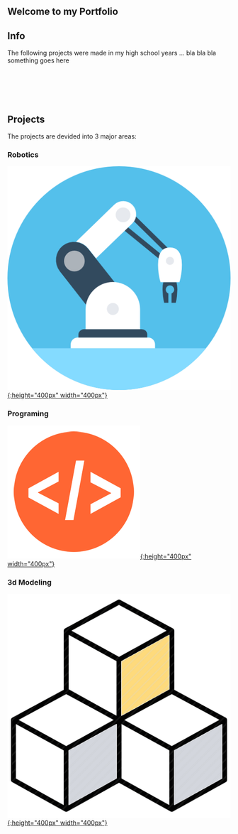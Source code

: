 ## Welcome to my Portfolio


## Info

The following projects were made in my high school years ... bla bla bla something goes here

<br/><br/>
<br/><br/>
            
## Projects
The projects are devided into 3 major areas:



### Robotics

[![button](/Images/Robotics/RobotArm.png){:height="400px" width="400px"}](https://pedro4064.github.io/Portfolio/test.html)


### Programing 

[![Programing](/Images/Programing/code.png){:height="400px" width="400px"}](https://pedro4064.github.io/Portfolio/test.html)


### 3d Modeling

[![3D Modeling](/Images/3D/3D.png){:height="400px" width="400px"}](https://pedro4064.github.io/Portfolio/test.html)

